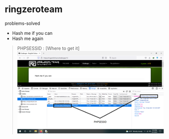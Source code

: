 # ringzeroteam
problems-solved
- Hash me if you can
- Hash me again

> PHPSESSID : [Where to get it]
![phpsessid](/phpsessid.png)
